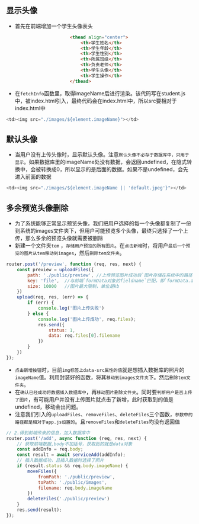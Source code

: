 ## 显示头像

- 首先在前端增加一个学生头像表头

``` html
                        <thead align="center">
                            <th>学生姓名</th>
                            <th>学生年龄</th>
                            <th>学生性别</th>
                            <th>所属班级</th>
                            <th>负责老师</th>
                            <th>学生头像</th>
                            <th>学生操作</th>
                        </thead>
```



- 在`fetchInfo`函数里，取得imageName后进行渲染。该代码写在student.js中，被index.html引入，最终代码会在index.html中，所以src要相对于index.html中

``` javascript
<td><img src="./images/${element.imageName}"></td>
```

## 默认头像

- 当用户没有上传头像时，显示默认头像。注意`默认头像不必存于数据库中，只用于显示`。如果数据库里的imageName处没有数据，会返回undefined，在隐式转换中，会被转换成0，所以显示的是后面的数据。如果不是undefined，会先进入前面的数据

``` javascript
<td><img src="./images/${element.imageName || 'default.jpeg'}"></td>
```

## 多余预览头像删除

- 为了系统能够正常显示预览头像，我们把用户选择的每一个头像都复制了一份到系统的images文件夹下，但用户可能预览多个头像，最终只选择了一个上传，那么多余的预览头像就需要被删除
- 新建一个文件夹`tem` ，`存储用户预览的所有图片`。在`点击新增`时，将用户`最后一个预览的图片从tem移动到images`，然后`删除tem文件夹`。

``` javascript
router.post('/preview', function (req, res, next) {
    const preview = uploadFiles({
        path: './public/preview', //上传预览图片成功后`图片存储在系统中的路径`，注意这个路径是`相对于app.js`而言的
        key: 'file',  //与前端`formData对象的fieldname`匹配，即`formData.append()方法的第一个参数`
        size: 10000   //图片最大限制，单位是kb
    })
    upload(req, res, (err) => {
        if (err) {
            console.log('图片上传失败')
        } else {
            console.log('图片上传成功', req.files);
            res.send({
                status: 1,
                data: req.files[0].filename
            })
        }
    })
});
```

- `点击新增按钮`时，目前`img标签上data-src属性的值`就是想插入数据库的照片的`imageName`值。利用封装好的函数，将其`移动到images文件夹`下。然后`删除tem文件夹`。
- 在`确认已经成功将数据插入数据库中`，再`移动图片删除文件夹`。同时要`判断用户是否上传了图片`，有可能用户并没有上传图片就点击了新增，此时获取到的值是undefined，移动会出问题。
- 注意我们引入的`uploadFiles`、`removeFiles`、`deleteFiles`三个函数，`参数中的路径都是相对于app.js设置的`。且`removeFiles`和`deleteFiles`均没有返回值

``` javascript
// 2.得到前端传来的信息，加入数据库中
router.post('/add', async function (req, res, next) {
    // 获取前端数据,body不加括号，获取到的就是data对象
    const addInfo = req.body;
    const result = await serviceAdd(addInfo);
    // 插入数据成功，且插入数据时选择了照片
    if (result.status && req.body.imageName) {
        moveFiles({
            fromPath: './public/preview',
            toPath: './public/images',
            filename: req.body.imageName
        })
        deleteFiles('./public/preview')
    }
    res.send(result);
});
```

